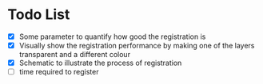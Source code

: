 # Todo List

- [x]  Some parameter to quantify how good the registration is
- [x] Visually show the registration performance by making one of the layers transparent and a different colour
- [x] Schematic to illustrate the process of registration
- [ ] time required to register
